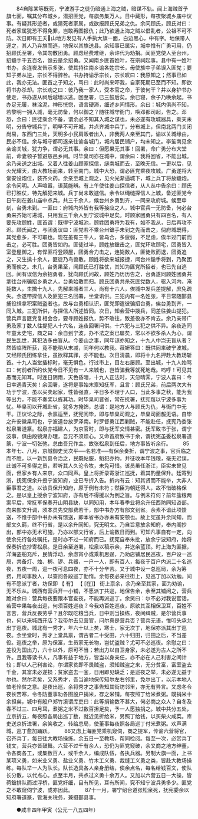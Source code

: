 <!-- { "loadSidebar": true } -->
　　84自陈某等既死，宁波游手之徒仍暗通上海之贼，暗谋不轨。闻上海贼首予旗七面，嘱其分布城乡，潜招匪党，每旗务集万人。日中藏形，每夜聚城乡庙中议事。有疑其形迹者，或猜死者家属，或欲报顾氏兄弟之仇。余问顾氏，顾氏对曰：死者家属犹恐不得免罪，岂敢再图报仇；此乃欲通上海之贼以倡乱者，公祖不可不防。次日即有王夭山地方发见有人手执大旗一面，白边黑心，中有字。地保带人逐之，其人乃弃旗而逃，地保以其旗送县。余知事已属实，城中惟有广勇可用，仍招顾氏至署，令其勿散团勇。顾虑经费难继，余许代为劝捐。闻匪党使人至台州，招鎗手千五百名，诡云是余招勇。又闻南乡匪首姓叶，在宗祠起事。县中有一姓叶书办，余连夜发告示多张，使其持往南乡谕各姓宗长，毋使族中子弟误入匪党；要知子弟从逆，宗长不得辞咎。书办持谕示宗长，宗长叹曰：我原知之；然事已如此，我亦无法。匪首之子知之，骂曰：此时尚来吓我，自家死期已至而不知。即欲将书办杀却。宗长劝之曰：彼乃我一家人，受本官之命，于彼何干？并以身护书办使走，书办遂从祠后越墙以逃。回至署，已三鼓后矣。余已寝，余子乃唤余起。书办足无履，袜涂泥，神形恍惚，语言硬滞，细述乡间情形。余曰：城内俱尚不知，若黎明一拥入城，毫无防备，何以御之？随往城守衙门，唤邓都司起，告之。邓恐，余曰：匪徒乘余不备，谓余必不知其入城之谋也，未必遂有攻城器具，乘天未明，分告守城兵丁，明早不可开城，并点齐城中兵丁，分布城上，但南北两门关闭尚易，东西门三处，天明多小民肩贩者出入，非我两人亲至其门，谕以关城缘由，民必不信。余与城守都司遂亲往谕各城门，城内居民铺户，均未知之。李笙南见余亲谕关城，犹力争，谓必无其事。余曰：但愿果无其事！回署，命广勇分布大堂前，命妻领子暂避慈邑乡间。时毕臬司亦在城中，谓余曰：我将回省，不能出城。余乃亲送之出城。又着人往姜山顾家探信，缒南城而去，至晚无信。一更以后，见火光耀天，由大教场而来，转至南门。城中大恐，谓必匪党乘夜攻城。广勇遂将大堂安设炮位，装齐火药。余亲至城上观之，见火光渐逼城下，城上兵丁将放鎗炮。余令问明。人声喧嚣，语莫能辨。有上午使往姜山探信者，从人丛中告余曰：顾氏已打胜仗，特先解犯来城。兵丁尚未敢遽信。余令以绳缒探信人上城，备述匪党今日午刻在姜山庙中点兵，共三千余人，候台州乡勇到齐，一同来攻府城。候至申刻，台勇未到。一匪曰：府城内外皆有我等接应之人，城中官兵一无防备，何必台勇来齐始可进城，只用我三千余人到宁波城中足矣。时顾家团勇只有四百名，有人要先攻顾姓，匪首谓：既得宁波城池，顾姓团勇将为我有，如不我从，日后再攻不迟。顾氏闻之，与团勇议曰：匪党若不乘台州鎗手未到之先而击之，倘府城既得，其党愈多，不可取也。现在虽有三千人，皆乌合，多疲弱，不足虑，俟半过门前而击之，必可胜。团勇皆如约。匪徒过半，顾姓放鎗击之，匪党环攻顾宅，团勇皆入室登屋御之，有悍匪将登顾屋，团勇合力击之，连毙数人，匪徒败而退，团勇追之，又生擒十余人，匪徒乃鸟兽散。顾姓将欲来城报捷，闻台州鎗手将到，乃聚团勇而俟之。未几，台勇果至，闻顾氏已打胜仗，其知为匪党所招者，也已先自逃回。间有误信为余招勇者，犹向顾氏问故，顾姓乃历历告之，台勇遂同顾姓团勇共拿往台州骗招乡勇之人，台勇始散而归。顾氏团勇共杀死匪党数人，驱入河内，淹毙数人，生擒十九人，先解来城者三人，尚有十六人，俟城中发兵差提解，庶免疏失。余遂带探信人及匪犯三名回署，坐堂讯供。三犯内有一名姓张，平日常随鄞县捕役缉拿积案贼盗者也，故与台勇相认识，匪党即遣彼骗招台勇，俟台勇到齐，一同入城。三犯所供，与探信人所述皆同。次日，知会营中拨兵，同差往姜山提犯。营兵声言匪党复相会合，要寻顾姓报仇，势不敢往，致差役亦不肯去。余乃亲带广勇及家丁数人往提犯人十六名，连夜回署问供。十六犯与三犯之供不异。余夜造同年童太史宅，商之曰：余自到宁波，办不法之案已屡矣，常以不欲多杀人为心，谓民生乱世，其犯法多由盲从。今姜山之事，同年谅亦知之，十九人中岂无盲从者？然皆临阵所获，竟不能稍从末减，同年何以教我。薇妍答曰：既供同来破宁波城，又经顾氏团练拿住，虽欲释其罪，亦不能也。次日清晨，即将十九名押赴大教场斩首。十九人当堂插标时，毫无惧色。行过市上，目左右屡顾。至出城，十九人始骂曰：何前者所约伙党今日不见有一人来城也，岂皆骗我等就死地哉。呜呼！可见其愚而无知耳。时连日阴雨，天色昏暗，十九人正法时，天忽晴霁，宁波人喜曰：今日幸遇青天矣！余回署，遂将是事始末禀知抚军，且言：顾氏兄弟，前后两次大有功于宁波，虽以买卖起家，性皆强直，平日多不理于人口，当此多事之秋，能为我等出力，不能不奏奖以旌其功。时毕臬司晋省，常在抚署，抚宪每以宁波多事为忧。毕臬司以开城赴省，犹多方掩饰，总谓：是地方人与顾氏为仇，与衙门中无干。正议论之际，余禀适至，抚宪阅毕，即与毕臬司观之，毕臬司面赧无语。自毕之升安徽臬司也，宁波道台放罗泽南。时罗督勇江西剿贼，不能赴任，抚宪乃委张松泉署道篆。松泉亦福建人，为京官时，即与抚军交情甚密。抚军致书于张，谓宁波事，俱由段镜湖办理，吾兄不须烦心。又命首府致书于余，谓抚宪虽委松泉署道篆，宁波一切张弛，总由吾兄作主。故张松泉到任后，地方事皆听余行。 
　　85本年七、八月，京城御史吴次平──名若准──有保余奏折，谓宁波之事，官兵临之而不胜，以一新到县令治之，民既帖服，魁犯亦拘，并征收本年钱粮，毫无迟误，此诚不可多得之员，若听其人久沦令牧，未免可惜。该员虽任浙江，臣实未曾见面，但家乡有人来京，众口同声。皇上将折录寄浙江巡抚，着其酌量保升。廷寄到浙，抚宪保余升授宁波知府，业已专折入告。折内有云：知其贤而不能举，大非人臣事君之道。以该员保升知府，原于例有未符；然臣为朝廷得人，故不惜破格保之。是以皇上授余宁波知府，亦有后不得援以为例之旨。与例未符何？前年盐粮两案平后，常抚军保奏开山阴县缺，以同知用，本年春季业将余升任西防同知咨部。向来部文升调，须本员先交部费若干，部中书办方有部文到省。余素不谙此项馈送，不惟于部中书办未有馈送，即本省书办亦未有安顿也。故上宪虽升余同知，而部文久羁，终不行省，是以余升同知，究无明文。乃自旨意放余知府，奉内阁抄出，部中亦无术可施，乃亦以部文行省，后上谕数日而到。可知凡事自有一定，向使余先行各处嘱托，是时亦不过一知府而已。抚宪自奉朱批，放余宁波知府，始将保奏折底抄寄松泉。是日余至道署，松泉以稿示余，并送余蓝顶。时上海为匪据，洋海盗船充斥，民情浮动，余虑宵小或乘机思逞，乃劝店铺居民巡夜，百户设一巡局，共备灯、烛、梆、锣、兵器，一户一人，即有百人，每夜于百户内派二十名巡夜，五夜一周，巡一夜可息四夜，亦不十分辛苦。又于城中设一总巡局，余为筹费，用司事数人，以查阅各段巡丁勤惰。余每夜必亲往街上，见巡丁加以劝勉。间有不愿派丁者，坊保即 【 有】 【 [在]】 街上禀余，余乃亲至其家，面为劝谕，无不乐从。城西有营兵开一小铺，不愿派丁共巡，地保告余，余至其铺问之，营兵跪对余曰：营兵每夜要跟本官查夜，不能再派巡丁。余笑曰：尔不必对我说官话，若营中果每夜出巡，何须百姓巡夜？今我劝百姓巡夜，原欲其互相保卫耳，百姓不言苦，营兵反畏劳乎？且尔既吃粮当兵，日中则当操练，夜间缉贼，是尔营兵事也，何以来城西开店？我带尔去见营官，问尔真是营兵否？营兵无语，惟叩头承允出丁巡夜。城北有一秀才，年六十以上矣，寒士，家无次丁，地保亦派其出丁巡夜。余坐堂时，秀才上堂具禀，谓古者二十受田，六十归田，归田之后，不当差役。巡夜之举，原为保富，生员家无长物，岂忧盗贼？尤可不必巡夜。余慰之曰：差役为国出力，六十以外，原可不当；若出力以自卫身家，未必遂为古人之所不许。且我等读书人，凡事有益于地方，皆当以身亲任，亦不必在人己利害之间计较；即以人己利害论，尔谓家贫即不畏贼盗，须知贼盗之来，无分贫富，富室盗去千金，其富未必遂损；贫家盗去一釜，日用即见缺乏；是巡夜之举，未必遂无益于尔也。然尔老矣，又系秀才，吾当谕地保传知尔左右邻里，免尔出丁，以示本地人恤老怜贫之意。是夜出巡，余将秀才之事告知其街坊邻里，亦无有异言。又虑冬令夜长苦寒，令冬防董事劝各图殷户捐米，存之米铺，每夜照丁给米煮粥。既捐米十余担矣，城中有殷户郑竹溪谓库吏曰：此等捐输数不甚大，何必商之众人？自冬及春不过三、四月耳，煮粥之米不过数百担足矣，予一人愿独捐之。城中共分五处，立京折五，每夜照各局出巡丁数，就近见折给米，另照丁给钱，以买柴火咸菜。库吏送京折进署，余笑收之，转给总局，使董事每夜照各局巡丁付米煮粥。欢声满城，巡丁愈加踊跃。 
　　86又虑上海匪党乘机窥伺，商之提军，传谕六营将官，召齐兵丁，每日往大教场操练。余五日一至教场，帮同检阅。每至一次，必赏兵丁钱文，营兵亦皆鼓舞。六营不过千有余人，恐仍为匪党窥破，余又商之地方绅董，令各商各工，或集数百人，或千余人，编成队伍，各执兵器。另制大旗一面，上书某项义勇，如米业义勇、盐业义勇、竹木工义勇、裁缝工义勇之类，皆赴大教场操练。每队举一人为队长。队长造具各人亲身册结，俟余点名，每名给钱百文，使队长分散，以代点心。点至半月，共点过义勇十余万人。又加以六营五日一大操，皆荷鎗排队而过浮桥，匪党奸细，目有所见，耳有所闻，究不知宁波兵勇多少。匪党之不敢窥伺宁波，或亦因此。 
　　87十一月，署宁绍台道张松泉死，抚宪委余以知府署道篆，管海关税务，兼摄鄞县事。 

　　●咸丰四年甲寅（公元一八五四年） 

